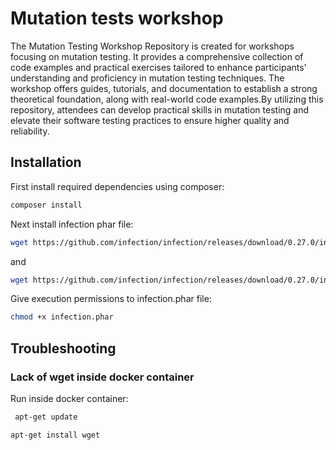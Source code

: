 # Mutation tests workshop

The Mutation Testing Workshop Repository is created for workshops focusing on mutation testing.
It provides a comprehensive collection of code examples and practical exercises tailored to
enhance participants' understanding and proficiency in mutation testing techniques. The workshop offers guides,
tutorials, and documentation to establish a strong theoretical foundation, along with real-world code examples.By
utilizing this repository, attendees can develop practical skills in mutation testing and elevate their software
testing practices to ensure higher quality and reliability.

## Installation

First install required dependencies using composer:

```bash
composer install
```

Next install infection phar file:

```bash
wget https://github.com/infection/infection/releases/download/0.27.0/infection.phar  
```

and

```bash
wget https://github.com/infection/infection/releases/download/0.27.0/infection.phar.asc  
```

Give execution permissions to infection.phar file:

```bash
chmod +x infection.phar
```

## Troubleshooting

### Lack of wget inside docker container

Run inside docker container:

```bash
 apt-get update
```

```bash
apt-get install wget
```
